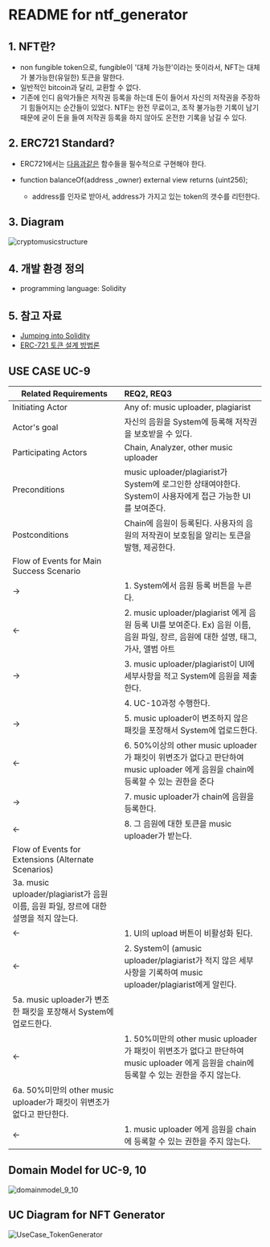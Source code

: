 # README for ntf_generator

## 1. NFT란?
   - non fungible token으로, fungible이 '대체 가능한'이라는 뜻이라서, NFT는 대체가 불가능한(유일한) 토큰을 말한다. 
   - 일반적인 bitcoin과 달리, 교환할 수 없다. 
   - 기존에 인디 음악가들은 저작권 등록을 하는데 돈이 들어서 자신의 저작권을 주장하기 힘들어지는 순간들이 있었다. NTF는 완전 무료이고, 조작 불가능한 기록이 남기 때문에 굳이 돈을 들여 저작권 등록을 하지 않아도 온전한 기록을 남길 수 있다.

## 2. ERC721 Standard?
   - ERC721에서는 [다음과같은](https://github.com/OpenZeppelin/openzeppelin-contracts/blob/master/contracts/token/ERC721/IERC721.sol) 함수들을 필수적으로 구현해야 한다. 

   - function balanceOf(address _owner) external view returns (uint256);
        * address를 인자로 받아서, address가 가지고 있는 token의 갯수를 리턴한다. 

## 3. Diagram
![cryptomusicstructure](https://user-images.githubusercontent.com/80820556/114187056-8b7dae80-9982-11eb-8e56-21e6d21a865d.jpg)

## 4. 개발 환경 정의
  * programming language: Solidity

## 5. 참고 자료
* [Jumping into Solidity](https://anallergytoanalogy.medium.com/jumping-into-solidity-the-erc721-standard-part-1-e25b67fc91f3)
* [ERC-721 토큰 설계 방법론](https://brunch.co.kr/@curg/20)

## USE CASE UC-9

| Related Requirements | REQ2, REQ3 |
|---|:---|
| Initiating Actor                                                 | Any of: music uploader, plagiarist                                                                                                                                                                                       |
| Actor's goal                                                     | 자신의 음원을 System에 등록해 저작권을 보호받을 수 있다.                                                                                                                                                                                      |
| Participating Actors                                             | Chain, Analyzer, other music uploader                                                                                                                                                                                    |
| Preconditions                                                    | music uploader/plagiarist가 System에 로그인한 상태여야한다.                                        System이 사용자에게 접근 가능한 UI를 보여준다.                                                                                                    |
| Postconditions                                                   | Chain에 음원이 등록된다.                                             사용자의 음원의 저작권이 보호됨을 알리는 토큰을 발행, 제공한다.                                                                                                                        |
| Flow of Events for Main Success Scenario                         |                                                                                                                                                                                                                          |
| →                                                                | 1. System에서 음원 등록 버튼을 누른다.                                                                                                                                                                                               |
| ←                                                                | 2. music uploader/plagiarist 에게 음원 등록 UI를 보여준다.            Ex) 음원 이름, 음원 파일, 장르, 음원에 대한 설명, 태그, 가사, 앨범 아트                                                                                                                |
| →                                                                | 3. music uploader/plagiarist이 UI에 세부사항을 적고 System에 음원을 제출한다.                                                                                                                                                             |
|                                                                  | 4. UC-10과정 수행한다.                                                                                                                                                                                                         |
| →                                                                | 5. music uploader이 변조하지 않은 패킷을 포장해서 System에 업로드한다.                                                                                                                                                                       |
| ←                                                                | 6. 50%이상의 other music uploader가 패킷이 위변조가 없다고 판단하여 music uploader 에게 음원을 chain에 등록할 수 있는 권한을 준다                                                                                                                           |
| →                                                                | 7. music uploader가 chain에 음원을 등록한다.                                                                                                                                                                                      |
| ←                                                                | 8. 그 음원에 대한 토큰을 music uploader가 받는다.                                                                                                                                                                                     |
| Flow of Events for Extensions (Alternate Scenarios)              |                                                                                                                                                                                                                          |
| 3a.  music uploader/plagiarist가 음원 이름, 음원 파일, 장르에 대한 설명을 적지 않는다. |                                                                                                                                                                                                                          |
| ←                                                                | 1. UI의 upload 버튼이 비활성화 된다.                                                                                                                                                                                               |
| ←                                                                | 2. System이 (amusic uploader/plagiarist가 적지 않은 세부사항을 기록하여 music uploader/plagiarist에게 알린다.                                                                                                                                |
| 5a. music uploader가 변조한 패킷을 포장해서 System에 업로드한다.                  |                                                                                                                                                                                                                          |
| ←                                                                | 1. 50%미만의 other music uploader가 패킷이 위변조가 없다고 판단하여 music uploader 에게 음원을 chain에 등록할 수 있는 권한을 주지 않는다.                                                                                                                      |
| 6a. 50%미만의 other music uploader가 패킷이 위변조가 없다고 판단한다.              |                                                                                                                                                                                                                          |
| ←                                                                | 1. music uploader 에게 음원을 chain에 등록할 수 있는 권한을 주지 않는다.

 ## Domain Model for UC-9, 10
 ![domainmodel_9_10](https://user-images.githubusercontent.com/80820556/115983979-886bfa80-a5df-11eb-979b-2da7b252bb82.jpg)

## UC Diagram for NFT Generator
![UseCase_TokenGenerator](https://user-images.githubusercontent.com/80820556/115984035-e3055680-a5df-11eb-86b1-297fc8cb4417.jpg)
